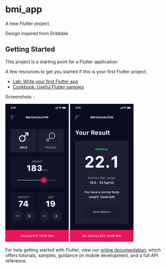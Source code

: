# bmi_app

A new Flutter project.

Design inspired from Dribbble

## Getting Started

This project is a starting point for a Flutter application.

A few resources to get you started if this is your first Flutter project:

- [Lab: Write your first Flutter app](https://flutter.dev/docs/get-started/codelab)
- [Cookbook: Useful Flutter samples](https://flutter.dev/docs/cookbook)

Screenshots - 

<p float="left">
  <img src="images/selector_page.png" width="200">
  <img src="images/result_page.png" width="200">
</p
  
  
For help getting started with Flutter, view our
[online documentation](https://flutter.dev/docs), which offers tutorials,
samples, guidance on mobile development, and a full API reference.
